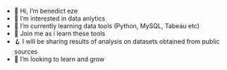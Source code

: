- 👋 Hi, I’m benedict eze
- 👀 I’m interested in data anlytics 
- 🌱 I’m currently learning data tools (Python, MySQL, Tabeau etc)
- 🎲 Join me as i learn these tools 
- 🪝 I will be sharing results of analysis on datasets obtained from public sources
- 💞️ I’m looking to learn and grow


<!---
benedicteze/benedicteze is a ✨ special ✨ repository because its `README.md` (this file) appears on your GitHub profile.
You can click the Preview link to take a look at your changes.
--->
